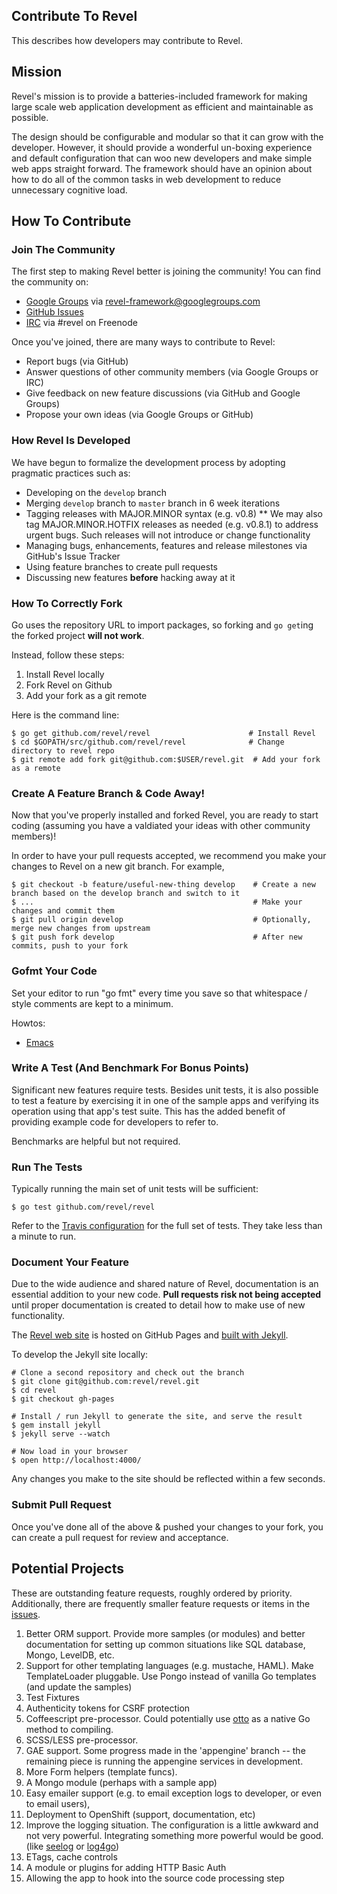 ## Contribute To Revel

This describes how developers may contribute to Revel.

## Mission

Revel's mission is to provide a batteries-included framework for making large
scale web application development as efficient and maintainable as possible.

The design should be configurable and modular so that it can grow with the
developer. However, it should provide a wonderful un-boxing experience and
default configuration that can woo new developers and make simple web apps
straight forward. The framework should have an opinion about how to do all of the
common tasks in web development to reduce unnecessary cognitive load.

## How To Contribute

### Join The Community

The first step to making Revel better is joining the community! You can find the
community on:

* [Google Groups](https://groups.google.com/forum/#!forum/revel-framework) via [revel-framework@googlegroups.com](mailto:revel-framework@googlegroups.com)
* [GitHub Issues](https://github.com/revel/revel/issues)
* [IRC](http://webchat.freenode.net/?channels=%23revel&uio=d4) via #revel on Freenode

Once you've joined, there are many ways to contribute to Revel:

* Report bugs (via GitHub)
* Answer questions of other community members (via Google Groups or IRC)
* Give feedback on new feature discussions (via GitHub and Google Groups)
* Propose your own ideas (via Google Groups or GitHub)

### How Revel Is Developed

We have begun to formalize the development process by adopting pragmatic
practices such as:

* Developing on the `develop` branch
* Merging `develop` branch to `master` branch in 6 week iterations
* Tagging releases with MAJOR.MINOR syntax (e.g. v0.8)
** We may also tag MAJOR.MINOR.HOTFIX releases as needed (e.g. v0.8.1) to
address urgent bugs. Such releases will not introduce or change functionality
* Managing bugs, enhancements, features and release milestones via GitHub's Issue Tracker
* Using feature branches to create pull requests
* Discussing new features **before** hacking away at it


### How To Correctly Fork

Go uses the repository URL to import packages, so forking and `go get`ing the
forked project **will not work**.

Instead, follow these steps:

1. Install Revel locally
2. Fork Revel on Github
3. Add your fork as a git remote

Here is the command line:
```
$ go get github.com/revel/revel                      # Install Revel
$ cd $GOPATH/src/github.com/revel/revel              # Change directory to revel repo
$ git remote add fork git@github.com:$USER/revel.git  # Add your fork as a remote
```

### Create A Feature Branch & Code Away!

Now that you've properly installed and forked Revel, you are ready to start coding (assuming
you have a valdiated your ideas with other community members)!

In order to have your pull requests accepted, we recommend you make your changes to Revel on a
new git branch. For example,
```
$ git checkout -b feature/useful-new-thing develop    # Create a new branch based on the develop branch and switch to it
$ ...                                                 # Make your changes and commit them
$ git pull origin develop                             # Optionally, merge new changes from upstream
$ git push fork develop                               # After new commits, push to your fork
```

### Gofmt Your Code

Set your editor to run "go fmt" every time you save so that whitespace / style
comments are kept to a minimum.

Howtos:
* [Emacs](http://blog.golang.org/2013/01/go-fmt-your-code.html)

### Write A Test (And Benchmark For Bonus Points)

Significant new features require tests. Besides unit tests, it is also possible
to test a feature by exercising it in one of the sample apps and verifying its
operation using that app's test suite. This has the added benefit of providing
example code for developers to refer to.

Benchmarks are helpful but not required.

### Run The Tests

Typically running the main set of unit tests will be sufficient:

```
$ go test github.com/revel/revel
```

Refer to the
[Travis configuration](https://github.com/revel/revel/blob/master/.travis.yml)
for the full set of tests.  They take less than a minute to run.

### Document Your Feature

Due to the wide audience and shared nature of Revel, documentation is an essential
addition to your new code. **Pull requests risk not being accepted** until proper
documentation is created to detail how to make use of new functionality.

The [Revel web site](http://revel.github.io/) is hosted on GitHub Pages and
[built with Jekyll](https://help.github.com/articles/using-jekyll-with-pages).

To develop the Jekyll site locally:

    # Clone a second repository and check out the branch
    $ git clone git@github.com:revel/revel.git
    $ cd revel
    $ git checkout gh-pages

    # Install / run Jekyll to generate the site, and serve the result
    $ gem install jekyll
    $ jekyll serve --watch

    # Now load in your browser
    $ open http://localhost:4000/

Any changes you make to the site should be reflected within a few seconds.

### Submit Pull Request

Once you've done all of the above & pushed your changes to your fork, you can create a pull request for review and acceptance.

## Potential Projects

These are outstanding feature requests, roughly ordered by priority.
Additionally, there are frequently smaller feature requests or items in the
[issues](https://github.com/revel/revel/issues?labels=contributor+ready&page=1&state=open).

1.  Better ORM support.  Provide more samples (or modules) and better documentation for setting up common situations like SQL database, Mongo, LevelDB, etc.
1.	Support for other templating languages (e.g. mustache, HAML).  Make TemplateLoader pluggable.  Use Pongo instead of vanilla Go templates (and update the samples)
1.	Test Fixtures
1.	Authenticity tokens for CSRF protection
1. Coffeescript pre-processor.  Could potentially use [otto](https://github.com/robertkrimen/otto) as a native Go method to compiling.
1.  SCSS/LESS pre-processor.
1.	GAE support.  Some progress made in the 'appengine' branch -- the remaining piece is running the appengine services in development.
1.  More Form helpers (template funcs).
1.	A Mongo module (perhaps with a sample app)
1.	Easy emailer support (e.g. to email exception logs to developer, or even to email users),
1.  Deployment to OpenShift (support, documentation, etc)
1.	Improve the logging situation.  The configuration is a little awkward and not very powerful.  Integrating something more powerful would be good. (like [seelog](https://github.com/cihub/seelog) or [log4go](https://code.google.com/p/log4go/))
1.	ETags, cache controls
1.	A module or plugins for adding HTTP Basic Auth
1.	Allowing the app to hook into the source code processing step
